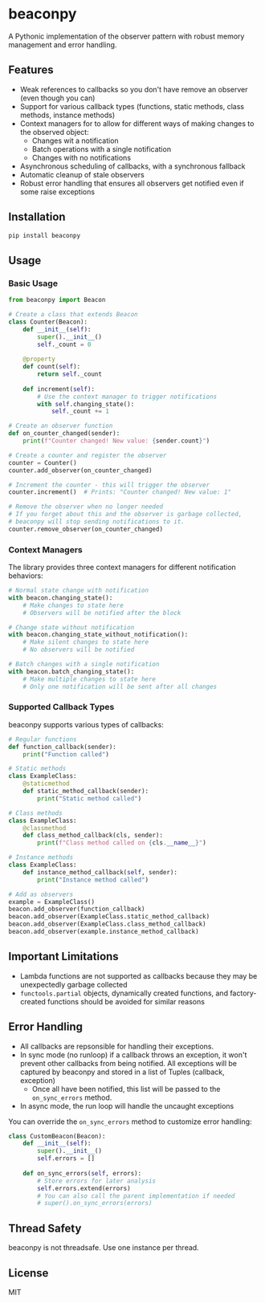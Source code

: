 # beaconpy

A Pythonic implementation of the observer pattern with robust memory management and error handling.

## Features

- Weak references to callbacks so you don't have remove an observer (even though you can)
- Support for various callback types (functions, static methods, class methods, instance methods)
- Context managers for to allow for different ways of making changes to the observed object:
    - Changes wit a notification
    - Batch operations with a single notification
    - Changes with no notifications
- Asynchronous scheduling of callbacks, with a synchronous fallback
- Automatic cleanup of stale observers
- Robust error handling that ensures all observers get notified even if some raise exceptions

## Installation

```bash
pip install beaconpy
```

## Usage

### Basic Usage

```python
from beaconpy import Beacon

# Create a class that extends Beacon
class Counter(Beacon):
    def __init__(self):
        super().__init__()
        self._count = 0
    
    @property
    def count(self):
        return self._count
    
    def increment(self):
        # Use the context manager to trigger notifications
        with self.changing_state():
            self._count += 1

# Create an observer function
def on_counter_changed(sender):
    print(f"Counter changed! New value: {sender.count}")

# Create a counter and register the observer
counter = Counter()
counter.add_observer(on_counter_changed)

# Increment the counter - this will trigger the observer
counter.increment()  # Prints: "Counter changed! New value: 1"

# Remove the observer when no longer needed
# If you forget about this and the observer is garbage collected, 
# beaconpy will stop sending notifications to it.
counter.remove_observer(on_counter_changed)
```

### Context Managers

The library provides three context managers for different notification behaviors:

```python
# Normal state change with notification
with beacon.changing_state():
    # Make changes to state here
    # Observers will be notified after the block

# Change state without notification
with beacon.changing_state_without_notification():
    # Make silent changes to state here
    # No observers will be notified

# Batch changes with a single notification
with beacon.batch_changing_state():
    # Make multiple changes to state here
    # Only one notification will be sent after all changes
```

### Supported Callback Types

beaconpy supports various types of callbacks:

```python
# Regular functions
def function_callback(sender):
    print("Function called")

# Static methods
class ExampleClass:
    @staticmethod
    def static_method_callback(sender):
        print("Static method called")

# Class methods
class ExampleClass:
    @classmethod
    def class_method_callback(cls, sender):
        print(f"Class method called on {cls.__name__}")

# Instance methods
class ExampleClass:
    def instance_method_callback(self, sender):
        print("Instance method called")

# Add as observers
example = ExampleClass()
beacon.add_observer(function_callback)
beacon.add_observer(ExampleClass.static_method_callback)
beacon.add_observer(ExampleClass.class_method_callback)
beacon.add_observer(example.instance_method_callback)
```

## Important Limitations

- Lambda functions are not supported as callbacks because they may be unexpectedly garbage collected
- `functools.partial` objects, dynamically created functions, and factory-created functions should be avoided for similar reasons

## Error Handling

* All callbacks are repsonsible for handling their exceptions.
* In sync mode (no runloop) if a callback throws an exception, it won't prevent other callbacks from being notified. All exceptions will be captured by beaconpy and stored in a list of Tuples (callback, exception)
  * Once all have been notified, this list will be passed to the `on_sync_errors` method. 
* In async mode, the run loop will handle the uncaught exceptions


You can override the `on_sync_errors` method to customize error handling:

```python
class CustomBeacon(Beacon):
    def __init__(self):
        super().__init__()
        self.errors = []
    
    def on_sync_errors(self, errors):
        # Store errors for later analysis
        self.errors.extend(errors)
        # You can also call the parent implementation if needed
        # super().on_sync_errors(errors)
```

## Thread Safety

beaconpy is not threadsafe. Use one instance per thread.

## License

MIT
